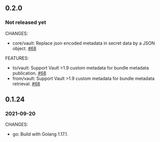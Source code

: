 ## 0.2.0

### Not released yet

CHANGES:

* core/vault: Replace json encoded metadata in secret data by a JSON object. [#68](https://github.com/elastic/harp/pull/68)

FEATURES:

* to/vault: Support Vault >1.9 custom metadata for bundle metadata publication. [#68](https://github.com/elastic/harp/pull/68)
* from/vault: Support Vault >1.9 custom metadata for bundle metadata retrieval. [#68](https://github.com/elastic/harp/pull/68)

## 0.1.24

### 2021-09-20

CHANGES:

* go: Build with Golang 1.17.1.
